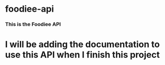 # foodiee-api

### This is the Foodiee API
# I will be adding the documentation to use this API when I finish this project
